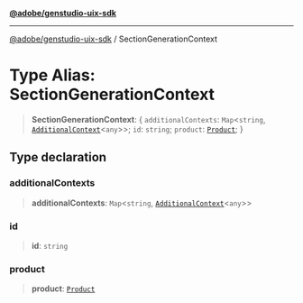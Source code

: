 [**@adobe/genstudio-uix-sdk**](../README.md)

***

[@adobe/genstudio-uix-sdk](../globals.md) / SectionGenerationContext

# Type Alias: SectionGenerationContext

> **SectionGenerationContext**: \{ `additionalContexts`: `Map`\<`string`, [`AdditionalContext`](AdditionalContext.md)\<`any`\>\>; `id`: `string`; `product`: [`Product`](Product.md); \}

## Type declaration

### additionalContexts

> **additionalContexts**: `Map`\<`string`, [`AdditionalContext`](AdditionalContext.md)\<`any`\>\>

### id

> **id**: `string`

### product

> **product**: [`Product`](Product.md)

